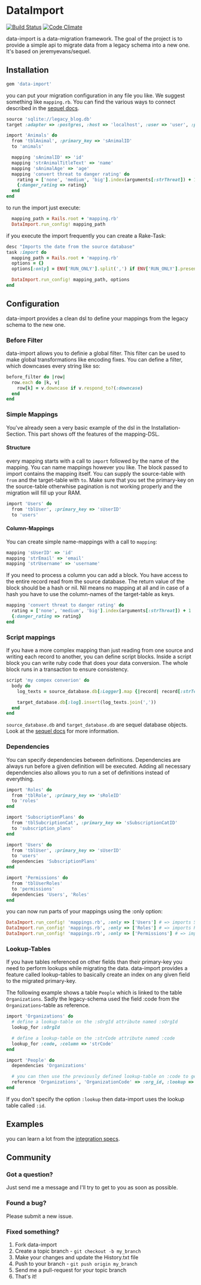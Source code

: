 # DataImport

[![Build Status](https://secure.travis-ci.org/garaio/data-import.png)](http://travis-ci.org/garaio/data-import)
[![Code Climate](https://codeclimate.com/badge.png)](https://codeclimate.com/github/garaio/data-import)

data-import is a data-migration framework. The goal of the project is to provide a simple api to migrate data from a legacy schema into a new one. It's based on jeremyevans/sequel.

## Installation

```ruby
gem 'data-import'
```

you can put your migration configuration in any file you like. We suggest something like `mapping.rb`.
You can find the various ways to connect described in the [sequel docs](http://sequel.rubyforge.org/rdoc/files/doc/opening_databases_rdoc.html).

```ruby
source 'sqlite://legacy_blog.db'
target :adapter => :postgres, :host => 'localhost', :user => 'user', :password => 'password', :database => 'blog'

import 'Animals' do
  from 'tblAnimal', :primary_key => 'sAnimalID'
  to 'animals'

  mapping 'sAnimalID' => 'id'
  mapping 'strAnimalTitleText' => 'name'
  mapping 'sAnimalAge' => 'age'
  mapping 'convert threat to danger rating' do
    rating = ['none', 'medium', 'big'].index(arguments[:strThreat]) + 1
    {:danger_rating => rating}
  end
end
```

to run the import just execute:

```ruby
  mapping_path = Rails.root + 'mapping.rb'
  DataImport.run_config! mapping_path
```

if you execute the import frequently you can create a Rake-Task:

```ruby
desc "Imports the date from the source database"
task :import do
  mapping_path = Rails.root + 'mapping.rb'
  options = {}
  options[:only] = ENV['RUN_ONLY'].split(',') if ENV['RUN_ONLY'].present?

  DataImport.run_config! mapping_path, options
end
```

## Configuration

data-import provides a clean dsl to define your mappings from the legacy schema to the new one.

### Before Filter ###

data-import allows you to definie a global filter. This filter can be used to make global transformations like encoding fixes. You can define a filter, which downcases every string like so:

```ruby
before_filter do |row|
  row.each do |k, v|
    row[k] = v.downcase if v.respond_to?(:downcase)
  end
end
```

### Simple Mappings

You've already seen a very basic example of the dsl in the Installation-Section. This part shows off the features of the mapping-DSL.

#### Structure ####

every mapping starts with a call to `import` followed by the name of the mapping. You can name mappings however you like. The block passed to import contains the mapping itself. You can supply the source-table with `from` and the target-table with `to`. Make sure that you set the primary-key on the source-table otherwhise pagination is not working properly and the migration will fill up your RAM.

```ruby
import 'Users' do
  from 'tblUser', :primary_key => 'sUserID'
  to 'users'
```

#### Column-Mappings ####

You can create simple name-mappings with a call to `mapping`:

```ruby
mapping 'sUserID' => 'id'
mapping 'strEmail' => 'email'
mapping 'strUsername' => 'username'
```

If you need to process a column you can add a block. You have access to the entire record read from the source database. The return value of the block should be a hash or nil. Nil means no mapping at all and in case of a hash you have to use the column-names of the target-table as keys.

```ruby
mapping 'convert threat to danger rating' do
  rating = ['none', 'medium', 'big'].index(arguments[:strThreat]) + 1
  {:danger_rating => rating}
end
```

### Script mappings

If you have a more complex mapping than just reading from one source
and writing each record to another, you can define script
blocks. Inside a script block you can write ruby code that does
your data conversion. The whole block runs in a transaction to ensure
consistency.

```ruby
script 'my compex converion' do
  body do
    log_texts = source_database.db[:Logger].map {|record| record[:strText]}

    target_database.db[:log].insert(log_texts.join(','))
  end
end
```

`source_database.db` and `target_database.db` are sequel database objects. Look at the
[sequel docs](https://github.com/jeremyevans/sequel) for more information.

### Dependencies

You can specify dependencies between definitions. Dependencies are always run before a given definition will be executed. Adding all necessary dependencies also allows you to run a set of definitions instead of everything.

```ruby
import 'Roles' do
  from 'tblRole', :primary_key => 'sRoleID'
  to 'roles'
end

import 'SubscriptionPlans' do
  from 'tblSubcriptionCat', :primary_key => 'sSubscriptionCatID'
  to 'subscription_plans'
end

import 'Users' do
  from 'tblUser', :primary_key => 'sUserID'
  to 'users'
  dependencies 'SubscriptionPlans'
end

import 'Permissions' do
  from 'tblUserRoles'
  to 'permissions'
  dependencies 'Users', 'Roles'
end
```

you can now run parts of your mappings using the :only option:

```ruby
DataImport.run_config! 'mappings.rb', :only => ['Users'] # => imports SubscriptionPlans then Users
DataImport.run_config! 'mappings.rb', :only => ['Roles'] # => imports Roles only
DataImport.run_config! 'mappings.rb', :only => ['Permissions'] # => imports Roles, SubscriptionPlans, Users and then Permissions
```

### Lookup-Tables

If you have tables referenced on other fields than their primary-key you need to perform lookups while migrating the data. data-import provides a feature called lookup-tables to basically create an index on any given field to the migrated primary-key.

The following example shows a table `People` which is linked to the table `Organizations`. Sadly the legacy-schema used the field :code from the `Organizations`-table as reference.

```ruby
import 'Organizations' do
  # define a lookup-table on the :sOrgId attribute named :sOrgId
  lookup_for :sOrgId

  # define a lookup-table on the :strCode attribute named :code
  lookup_for :code, :column => 'strCode'
end

import 'People' do
  dependencies 'Organizations'

  # you can then use the previously defined lookup-table on :code to get the primary-key
  reference 'Organizations', 'OrganizationCode' => :org_id, :lookup => :code
end
```

If you don't specify the option `:lookup` then data-import uses the lookup table called `:id`.

## Examples

you can learn a lot from the [integration specs](https://github.com/garaio/data-import/tree/master/spec/integration).

## Community

### Got a question?

Just send me a message and I'll try to get to you as soon as possible.

### Found a bug?

Please submit a new issue.

### Fixed something?

1. Fork data-import
2. Create a topic branch - `git checkout -b my_branch`
3. Make your changes and update the History.txt file
4. Push to your branch - `git push origin my_branch`
5. Send me a pull-request for your topic branch
6. That's it!
